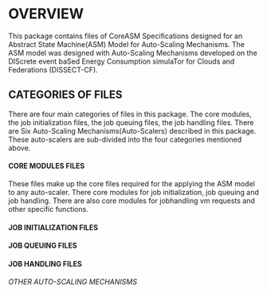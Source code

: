 # OVERVIEW
This package contains files of CoreASM Specifications designed for an Abstract State Machine(ASM) Model for Auto-Scaling Mechanisms. The ASM model was designed with Auto-Scaling Mechanisms developed on the DIScrete event baSed Energy Consumption simulaTor for Clouds and Federations (DISSECT-CF). 


## CATEGORIES OF FILES
 There are four main categories of files in this package. The core modules, the job initialization files, the job queuing files, the job handling files. There are Six Auto-Scaling Mechanisms(Auto-Scalers) described in this package. These auto-scalers are sub-divided into the four categories mentioned above. 

#### CORE MODULES FILES
These files make up the core files required for the applying the ASM model to any auto-scaler. There core modules for job initialization, job queuing and job handling. There are also core modules for jobhandling vm requests and other specific functions.
#### JOB INITIALIZATION FILES

#### JOB QUEUING FILES

#### JOB HANDLING FILES

###### OTHER AUTO-SCALING MECHANISMS
